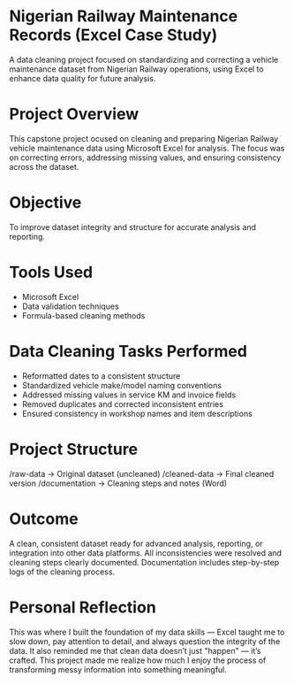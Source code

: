 # Nigerian Railway Maintenance Records (Excel Case Study)
A data cleaning project focused on standardizing and correcting a vehicle maintenance dataset from Nigerian Railway operations, using Excel to enhance data quality for future analysis.

# Project Overview
This capstone project ocused on cleaning and preparing Nigerian Railway vehicle maintenance data using Microsoft Excel for analysis. The focus was on correcting errors, addressing missing values, and ensuring consistency across the dataset. 

# Objective
To improve dataset integrity and structure for accurate analysis and reporting.

# Tools Used
- Microsoft Excel
- Data validation techniques
- Formula-based cleaning methods

# Data Cleaning Tasks Performed
- Reformatted dates to a consistent structure
- Standardized vehicle make/model naming conventions
- Addressed missing values in service KM and invoice fields
- Removed duplicates and corrected inconsistent entries
- Ensured consistency in workshop names and item descriptions

# Project Structure
/raw-data → Original dataset (uncleaned)
/cleaned-data → Final cleaned version
/documentation → Cleaning steps and notes (Word)

# Outcome
A clean, consistent dataset ready for advanced analysis, reporting, or integration into other data platforms. All inconsistencies were resolved and cleaning steps clearly documented. Documentation includes step-by-step logs of the cleaning process.

# Personal Reflection
This was where I built the foundation of my data skills — Excel taught me to slow down, pay attention to detail, and always question the integrity of the data. It also reminded me that clean data doesn’t just "happen" — it’s crafted. This project made me realize how much I enjoy the process of transforming messy information into something meaningful.
